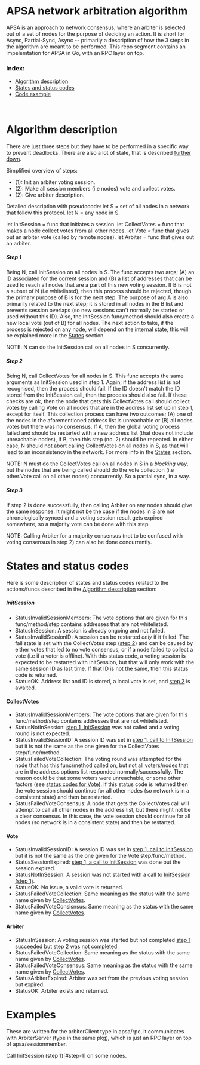 # APSA network arbitration algorithm

APSA is an approach to network consensus, where an arbiter is selected out of a set of nodes for the purpose of deciding an action.
It is short for Async, Partial-Sync, Async -- primarily a description of how the 3 steps in the algorithm are meant to be performed.
This repo segment contains an impelemtation for APSA in Go, with an RPC layer on top.
<br>

### Index:
- [Algorithm description](#algorithm-description)
- [States and status codes](#states-and-status-codes)
- [Code example](examples)
<br>

# Algorithm description
There are just three steps but they have to be performed in a specific way to prevent deadlocks. There are also a lot of state,
that is described [further down](#states-and-status-codes).

Simplified overview of steps:
- (1): Init an arbiter voting session.
- (2): Make all session members (i.e nodes) vote and collect votes.
- (2): Give arbiter description.

Detailed description with pseudocode:
let S = set of all nodes in a network that follow this protocol.
let N = any node in S.

let InitSession = func that initiates a session.
let CollectVotes = func that makes a node collect votes from all other nodes.
let Vote = func that gives out an arbiter vote (called by remote nodes).
let Arbiter = func that gives out an arbiter.

##### Step 1
Being N, call InitSession on all nodes in S. The func accepts two args; (A) an ID associated for the corrent session and
(B) a list of addresses that can be used to reach all nodes that are a part of this new voting session. If B is not a subset of
N (i.e whitelisted), then this process should be rejected, though the primary purpose of B is for the next step. The purpose of
arg A is also primarily related to the next step; it is stored in all nodes in the B list and prevents session overlaps (so
new sessions can't normally be started or used without this ID). Also, the InitSession func/method should also create a new
local vote (out of B) for all nodes. The next action to take, if the process is rejected on any node, will depend on the internal
state, this will be explained more in the [States](#states-and-status-codes) section.
  
NOTE: N can do the InitSession call on all nodes in S concurrently.

##### Step 2
Being N, call CollectVotes for all nodes in S. This func accepts the same arguments as InitSession used in step 1. Again,
if the address list is not recognised, then the process should fail. If the ID doesn't match the ID stored from the InitSession
call, then the process should also fail. If these checks are ok, then the node that gets this CollectVotes call should collect
votes by calling Vote on all nodes that are in the address list set up in step 1, except for itself. This collection process
can have two outcomes; (A) one of the nodes in the aforementioned address list is unreachable or (B) all nodes votes but there
was no consensus. If A, then the global voting process failed and should be restarted with a new address list (that does not
include unreachable nodes), if B, then this step (no. 2) should be repeated. In either case, N should not abort calling CollectVotes
on all nodes in S, as that will lead to an inconsistency in the network. For more info in the [States](#states-and-status-codes) section.
  
NOTE: N must do the CollectVotes call on all nodes in S in a _blocking_ way, but the nodes that are being called should do
the vote collection (i.e other.Vote call on all other nodes) concurrently. So a partial sync, in a way.
  
##### Step 3
If step 2 is done successfully, then calling Arbiter on any nodes should give the same response. It might not be the case
if the nodes in S are not chronologically synced and a voting session result gets expired somewhere, so a majority vote can be
done with this step.
  
NOTE: Calling Arbiter for a majority consensus (not to be confused with voting consensus in step 2) can also be done concurrently.
  

# States and status codes
Here is some description of states and status codes related to the actions/funcs described in the [Algorithm description](#algorithm-description)
section:


##### InitSession
- StatusInvalidSessionMembers: The vote options that are given for this func/method/step contains addresses that are not whitelisted.
- StatusInSession: A session is already ongoing and not failed.
- StatusInvalidSessionID: A session can be restarted _only_ if it failed. The fail state is set with the CollectVotes step ([step 2](#step-2))
  and can be caused by either votes that led to no vote consensus, or if a node failed to collect a vote (i.e if a voter is offline). With this status code,
  a voting session is expected to be restarted with InitSession, but that will only work with the same session ID as last time. If that ID is not the same,
  then this status code is returned.
- StatusOK: Address list and ID is stored, a local vote is set, and [step 2](#step-2) is awaited.

#### CollectVotes
- StatusInvalidSessionMembers: The vote options that are given for this func/method/step contains addresses that are not whitelisted.
- StatusNotInSession: [step 1, InitSession](#step-1) was not called and a voting round is not expected.
- StatusInvalidSessionID: A session ID was set in [step 1, call to InitSession](#step-1) but it is not the same as the one
  given for the CollectVotes step/func/method.
- StatusFailedVoteCollection: The voting round was attempted for the node that has this func/method called on, but not all voters/nodes
  that are in the address options list responded normally/successfully. The reason could be that some voters were unreachable, or some
  other factors (see [status codes for Vote](#vote)). If this status code is returned then the vote session should continue for all other nodes
  (so network is in a consistent state) and then be restarted.
- StatusFailedVoteConsensus: A node that gets the CollectVotes call will attempt to call all other nodes in the address list, but there might
  not be a clear consensus. In this case, the vote session should continue for all nodes (so network is in a consistent state) and then be restarted.
  
#### Vote
- StatusInvalidSessionID: A session ID was set in [step 1, call to InitSession](#step-1) but it is not the same as the one
  given for the Vote step/func/method.
- StatusSessionExpired: [step 1, a call to InitSession](#step-1) was done but the session expired.
- StatusNotInSession: A session was not started with a call to [InitSession (step 1)](#step-1).
- StatusOK: No issue, a valid vote is returned.
- StatusFailedVoteCollection: Same meaning as the status with the same name given by [CollectVotes](#collectvotes).
- StatusFailedVoteConsisnsus: Same meaning as the status with the same name given by [CollectVotes](#collectvotes).

#### Arbiter
- StatusInSession: A voting session was started but not completed [step 1 succeeded but step 2 was not completed](#step-1).
- StatusFailedVoteCollection: Same meaning as the status with the same name given by [CollectVotes](#collectvotes).
- StatusFailedVoteConsensus: Same meaning as the status with the same name given by [CollectVotes](#collectvotes).
- StatusArbiterExpired: Arbiter was set from the previous voting session but expired.
- StatusOK: Arbiter exists and returned.


# Examples

These are written for the arbiterClient type in apsa/rpc, it communicates with ArbiterServer (type in the same pkg), which is just an RPC layer
on top of apsa/sessionmember.

Call InitSession (step 1)[#step-1] on some nodes.
```


```




